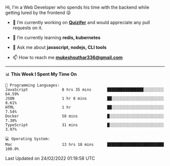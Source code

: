 Hi, I'm a Web Developer who spends his time with the backend while getting lured by the frontend 😜

- 🔭 I’m currently working on **[Quizifer](https://github.com/SutharMukesh/Quizifer/)** and would appreciate any pull requests on it.

- 🌱 I’m currently learning **redis, kubernetes**

- 💬 Ask me about **javascript, nodejs, CLI tools**

- 📫 How to reach me **mukeshsuthar336@gmail.com**

---
<!--START_SECTION:waka-->
📊 **This Week I Spent My Time On** 

```text
💬 Programming Languages: 
JavaScript               8 hrs 35 mins       ████████████████░░░░░░░░░   64.59% 
JSON                     1 hr 8 mins         ██░░░░░░░░░░░░░░░░░░░░░░░   8.61% 
HTML                     1 hr                ██░░░░░░░░░░░░░░░░░░░░░░░   7.54% 
Docker                   58 mins             █░░░░░░░░░░░░░░░░░░░░░░░░   7.38% 
TypeScript               31 mins             █░░░░░░░░░░░░░░░░░░░░░░░░   3.97%

💻 Operating System: 
Mac                      13 hrs 18 mins      █████████████████████████   100.0%

```


 Last Updated on 24/02/2022 01:19:58 UTC
<!--END_SECTION:waka-->
